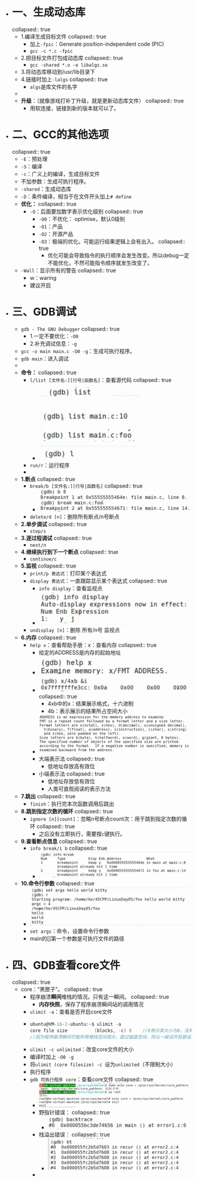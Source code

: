 - # 一、生成动态库
  collapsed:: true
	- 1.编译生成目标文件
	  collapsed:: true
		- 加上`-fpic`：Generate position-independent code (PIC)
		- `gcc -c *.c -fpic`
	- 2.把目标文件打包成动态库
	  collapsed:: true
		- `gcc -shared *.o -o libalgs.so`
	- 3.将动态库移动到/usr/lib目录下
	- 4.链接时加上`-lalgs`
	  collapsed:: true
		- `algs`是库文件的名字
	-
	- **升级**：（就像游戏打补丁升级，就是更新动态库文件）
	  collapsed:: true
		- 用软连接，链接到新的版本就可以了。
- # 二、GCC的其他选项
  collapsed:: true
	- `-E`：预处理
	- `-S`：编译
	- `-c`：广义上的编译，生成目标文件
	- 不加参数：生成可执行程序。
	- `-shared`：生成动态库
	- `-D`：条件编译，相当于在文件开头加上`# define`
	- **优化：**
	  collapsed:: true
		- `-O`：后面要加数字表示优化级别
		  collapsed:: true
			- `-O0`：不优化： optimise，默认0级别
			- `-O1`：产品
			- `-O2`：开源产品
			- `-O3`：极端的优化。可能运行结果逻辑上会有出入。
			  collapsed:: true
				- 优化可能会导致指令的执行顺序会发生改变。所以debug一定不能优化，不然可能指令顺序就发生改变了。
	- `-Wall`：显示所有的警告
	  collapsed:: true
		- w：waring
		- 建议开启
- # 三、GDB调试
	- `gdb - The GNU Debugger`
	  collapsed:: true
		- 1.一定不要优化：`-O0`
		- 2.补充调试信息：`-g`
	- `gcc -o main main.c -O0 -g`：生成可执行程序。
	- `gdb main`：进入调试
	-
	- **命令：**
	  collapsed:: true
		- `l/list [文件名:][行号|函数名]`：查看源代码
		  collapsed:: true
			- ![image.png](../assets/image_1656126069026_0.png)
		- `run/r`：运行程序
		-
	- **1.断点**
	  collapsed:: true
		- `break/b [文件名:][行号|函数名]`
		  collapsed:: true
			- ![image.png](../assets/image_1656126175070_0.png)
		- `delete/d [n]`：删除所有断点/n号断点
	- **2.单步调试**
	  collapsed:: true
		- `step/s`
	- **3.逐过程调试**
	  collapsed:: true
		- `next/n`
	- **4.继续执行到下一个断点**
	  collapsed:: true
		- `continue/c`
	- **5.监视**
	  collapsed:: true
		- `print/p 表达式`：打印某个表达式
		- `display 表达式`：一直跟踪显示某个表达式
		  collapsed:: true
			- `info display`：查看监视点
			- ![image.png](../assets/image_1656127477090_0.png)
		- `undisplay [n]`：删除 所有/n号 监视点
	- **6.内存**
	  collapsed:: true
		- `help x`：查看帮助手册：x：查看内存
		  collapsed:: true
			- 给定的ADDRESS是内存的起始地址
			- ![image.png](../assets/image_1656127647619_0.png)
			- ![image.png](../assets/image_1656127897282_0.png)
			  collapsed:: true
				- 4xb中的x：结果展示格式，十六进制
				- 4b：表示展示的结果所占空间大小
			- ![image.png](../assets/image_1656128196040_0.png)
			- 大端表示法
			  collapsed:: true
				- 低地址存放高有效位
			- 小端表示法
			  collapsed:: true
				- 低地址存放低有效位
				- 人类可直观阅读的表示方法
	- **7.跳出**
	  collapsed:: true
		- `finish`：执行完本次函数调用后跳出
	- **8.跳到指定次数的循环**
	  collapsed:: true
		- `ignore [n][count]`：忽略n号断点count次：用于跳到指定次数的循环
		  collapsed:: true
			- 之后没有立即执行，需要按`c`键执行。
	- **9.查看断点信息**
	  collapsed:: true
		- `info break/i b`
		  collapsed:: true
			- ![image.png](../assets/image_1656126793353_0.png)
	- **10.命令行参数**
	  collapsed:: true
		- ![image.png](../assets/image_1656128466292_0.png)
		- `set args`：命令，设置命令行参数
		- main的\[]第一个参数是可执行文件的路径
- # 四、GDB查看core文件
  collapsed:: true
	- core：“黑匣子”。
	  collapsed:: true
		- 程序崩溃**瞬间**堆栈的情况。只有这一瞬间。
		  collapsed:: true
			- **内存快照**，保存了程序崩溃瞬间站的调用情况
		- `ulimit -a`：查看是否开启core文件
		- ```C
		  ubuntu@VM-16-2-ubuntu:~$ ulimit -a
		  core file size          (blocks, -c) 0	//0表示其大小为0，没有开启core文件
		  //因为程序崩溃瞬间可能所用堆栈空间很大，超过磁盘空间，所以一般没开启就设置为0了。
		  ```
		- `ulimit -c unlimited`：改变core文件的大小
		- 编译时加上 `-O0 -g`
		- 将`ulimit (core filesize) -c `设为`unlimited`（不限制大小）
		- 执行程序
		- `gdb 可执行程序 core`：查看core文件
		  collapsed:: true
			- ![image.png](../assets/image_1656129168175_0.png)
			- 野指针错误：
			  collapsed:: true
				- ![image.png](../assets/image_1656129320620_0.png)
			- 栈溢出错误：
			  collapsed:: true
				- ![image.png](../assets/image_1656129481353_0.png)
			-